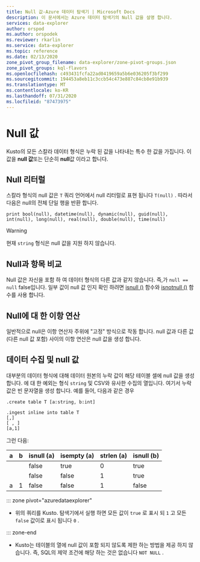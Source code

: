 ```yaml
---
title: Null 값-Azure 데이터 탐색기 | Microsoft Docs
description: 이 문서에서는 Azure 데이터 탐색기의 Null 값을 설명 합니다.
services: data-explorer
author: orspod
ms.author: orspodek
ms.reviewer: rkarlin
ms.service: data-explorer
ms.topic: reference
ms.date: 02/13/2020
zone_pivot_group_filename: data-explorer/zone-pivot-groups.json
zone_pivot_groups: kql-flavors
ms.openlocfilehash: c493431fcfa22ad0419659a5b6e036205f3bf299
ms.sourcegitcommit: 194453a8eb11c3ccb54c473e887c84cb8e91b939
ms.translationtype: MT
ms.contentlocale: ko-KR
ms.lasthandoff: 07/31/2020
ms.locfileid: "87473975"
---
```

# <a name="null-values"></a>Null 값

Kusto의 모든 스칼라 데이터 형식은 누락 된 값을 나타내는 특수 한 값을 가집니다.
이 값을 **null 값**또는 단순히 **null**값 이라고 합니다.

## <a name="null-literals"></a>Null 리터럴

스칼라 형식의 null 값은 `T` 쿼리 언어에서 null 리터럴로 표현 됩니다 `T(null)` .
따라서 다음은 null의 전체 단일 행을 반환 합니다.

```kusto
print bool(null), datetime(null), dynamic(null), guid(null), int(null), long(null), real(null), double(null), time(null)
```

> [!WARNING]
> 현재 `string` 형식은 null 값을 지원 하지 않습니다.

## <a name="comparing-null-to-something"></a>Null과 항목 비교

Null 값은 자신을 포함 하 여 데이터 형식의 다른 값과 같지 않습니다. 즉,가 `null == null` false입니다. 일부 값이 null 값 인지 확인 하려면 [isnull ()](../isnullfunction.md) 함수와 [isnotnull ()](../isnotnullfunction.md) 함수를 사용 합니다.

## <a name="binary-operations-on-null"></a>Null에 대 한 이항 연산

일반적으로 null은 이항 연산자 주위에 "고정" 방식으로 작동 합니다. null 값과 다른 값 (다른 null 값 포함) 사이의 이항 연산은 null 값을 생성 합니다.

## <a name="data-ingestion-and-null-values"></a>데이터 수집 및 null 값

대부분의 데이터 형식에 대해 데이터 원본의 누락 값이 해당 테이블 셀에 null 값을 생성 합니다. 에 대 한 예외는 형식 `string` 및 CSV와 유사한 수집의 열입니다. 여기서 누락 값은 빈 문자열을 생성 합니다.
예를 들어, 다음과 같은 경우 

```kusto
.create table T [a:string, b:int]

.ingest inline into table T
[,]
[ , ]
[a,1]
```

그런 다음:

|a     |b     |isnull (a)|isempty (a)|strlen (a)|isnull (b)|
|------|------|---------|----------|---------|---------|
|&nbsp;|&nbsp;|false    |true      |0        |true     |
|&nbsp;|&nbsp;|false    |false     |1        |true     |
|a     |1     |false    |false     |1        |false    |

::: zone pivot="azuredataexplorer"

* 위의 쿼리를 Kusto. 탐색기에서 실행 하면 모든 값이 `true` 로 표시 되 `1` 고 모든 `false` 값이로 표시 됩니다 `0` .

::: zone-end

* Kusto는 테이블의 열에 null 값이 포함 되지 않도록 제한 하는 방법을 제공 하지 않습니다. 즉, SQL의 제약 조건에 해당 하는 것은 없습니다 `NOT NULL` .
